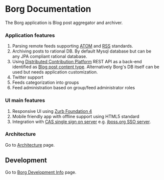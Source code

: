 Borg Documentation
==================

The Borg application is Blog post aggregator and archiver.

### Application features

1. Parsing remote feeds supporting [ATOM](http://en.wikipedia.org/wiki/Atom_(standard)) and [RSS](http://en.wikipedia.org/wiki/RSS) standards.
2. Archiving posts to rational DB. By default Mysql database but can be any JPA compliant rational database.
3. Using [Distributed Contribution Platform](https://github.com/jbossorg/dcp-api) REST API as a back-end identified as [Blog post content type](https://github.com/jbossorg/dcp-api/blob/master/documentation/rest-api/content/blogpost.md). Alternatively Borg's DB itself can be used but needs application customization.
4. Twitter support
5. Feeds categorization into groups
6. Feed administration based on group/feed administrator roles

### UI main features

1. Responsive UI using [Zurb Foundation 4](http://foundation.zurb.com/docs/v/4.3.2/)
2. Mobile friendly app with offline support using HTML5 standard
3. Integration with [CAS single sign on server](http://www.jasig.org/cas) e.g. [jboss.org SSO server](https://sso.jboss.org).

### Architecture

Go to [Architecture](architecture.md) page.

Development
-----------

Go to [Borg Development Info](development.md) page.
